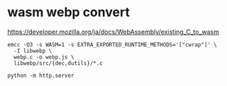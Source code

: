 # wasm webp convert

https://developer.mozilla.org/ja/docs/WebAssembly/existing_C_to_wasm

```shell
emcc -O3 -s WASM=1 -s EXTRA_EXPORTED_RUNTIME_METHODS='["cwrap"]' \
  -I libwebp \
  webp.c -o webp.js \
  libwebp/src/{dec,dutils}/*.c
```

```shell
python -m http.server
```
